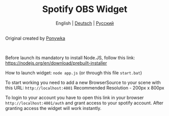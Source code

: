 <div align="center">
  <h1>Spotify OBS Widget</h1>
English | <a href="https://github.com/Fa1ki/PlayRightNow/blob/master/README-DE.md">Deutsch</a> | <a href="https://github.com/Fa1ki/PlayRightNow/blob/master/README-RU.md">Русский</a>
</div>

<br>

Original created by [Ponywka](https://github.com/Ponywka/Spotify-OBS-Widget)

<br>

Before launch its mandatory to install Node.JS, follow this link: https://nodejs.org/en/download/prebuilt-installer

How to launch widget:
```node app.js```
(or through this file `start.bat`)

To start working you need to add a new BrowserSource to your scene with this URL:  ```http://localhost:4001```
Recommended Resolution - 200px x 800px

To login to your account you have to open this link in your browser `http://localhost:4001/auth` and grant access to your spotify account. After granting access the widget will work instantly.


